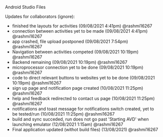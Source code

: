 Android Studio Files

Updates for collaborators (ignore):
- finished the layouts for activities (09/08/2021 4:41pm) @rashmi16267
- connection between activities yet to be made (09/08/2021 4:41pm) @rashmi16267
- app crashed, file upload postponed (09/08/2021 7:54pm) @rashmi16267
- Navigation between activities competed (09/08/2021 10:19pm) @rashmi16267
- Backend remaining (09/08/2021 10:19pm) @rashmi16267
- microprocessor connection yet to be done (09/08/2021 10:19pm) @rashmi16267
- code to direct relevant buttons to websites yet to be done (09/08/2021 10:19pm) @rashmi16267
- sign up page and notification page created (10/08/2021 11:25pm) @rashmi16267
- help and feedback redirected to contact us page (10/08/2021 11:25pm) @rashmi16267
- notifications and toast message for notifications switch created, yet to be tested/run (10/08/2021 11:25pm) @rashmi16267
- build and sync succeded, run does not go past 'Starting AVD' when launching emulator (12/08/2021 1:15am) @rashmi16267
- Final application updated (withot build files) (13/08/2021) @rashmi16267
